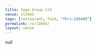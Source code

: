 ```yaml
---
title: Saga Group Ltd
venue: v13445
tags: [restaurant, food, "fhrs:289480"]
permalink: /v/13445/
layout: venue
---
```

null